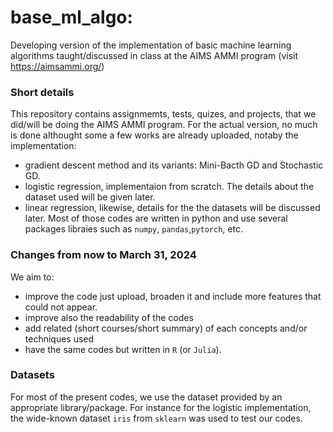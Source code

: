 # base_ml_algo: 

Developing version of the implementation of basic machine learning algorithms taught/discussed in class at the AIMS AMMI program (visit https://aimsammi.org/)


### Short details

This repository contains assignmemts, tests, quizes, and projects, that we did/will be doing  the AIMS AMMI program. For the actual version, no much is done althought some a few works are already uploaded, notaby the implementation:
* gradient descent method and its variants: Mini-Bacth GD  and Stochastic GD.
* logistic regression, implementaion from scratch. The details about the dataset used will be given later.
* linear regression, likewise, details for the the datasets will be discussed later.
Most of those codes are written in python and use several packages libraies such as `numpy`, `pandas`,`pytorch`, etc.

### Changes from now to March 31, 2024
We aim to:
* improve the code just upload, broaden it and include more features that could not appear.
* improve also the readability of the codes
* add related (short courses/short summary) of each concepts and/or techniques used
* have the same codes but written in `R` (or `Julia`).

### Datasets
For  most of the present codes, we use the dataset provided by an appropriate library/package. For instance for the logistic implementation, the wide-known dataset `iris` from  `sklearn` was used to test our codes.
